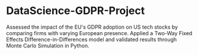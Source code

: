# DataScience-GDPR-Project
 Assessed the impact of the EU's GDPR adoption on US tech stocks by comparing firms with varying European presence. Applied a Two-Way Fixed Effects Difference-in-Differences model and validated results through Monte Carlo Simulation in Python.
